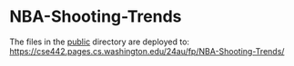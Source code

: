 # NBA-Shooting-Trends

The files in the [public](/public) directory are deployed to: https://cse442.pages.cs.washington.edu/24au/fp/NBA-Shooting-Trends/
